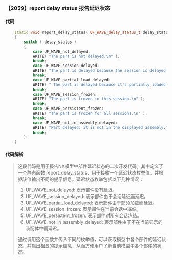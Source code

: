 ### 【2059】report delay status 报告延迟状态

#### 代码

```cpp
    static void report_delay_status( UF_WAVE_delay_status_t delay_status )  
    {  
        switch ( delay_status )  
        {  
            case UF_WAVE_not_delayed:  
            WRITE( "The part is not delayed.\n" );  
            break;  
            case UF_WAVE_session_delayed:  
            WRITE( "The part is delayed because the session is delayed.\n" );  
            break;  
            case UF_WAVE_partial_load_delayed:  
            WRITE( " The part is delayed because it's partially loaded.\n" );  
            break;  
            case UF_WAVE_session_frozen:  
            WRITE( "The part is frozen in this session.\n" );  
            break;  
            case UF_WAVE_persistent_frozen:  
            WRITE( "The part is frozen for all sessions.\n" );  
            break;  
            case UF_WAVE_not_in_assembly_delayed:  
            WRITE( "Part delayed: it is not in the displayed assembly.\n" );  
            break;  
        }  
    }

```

#### 代码解析

> 这段代码是用于报告NX模型中部件延迟状态的二次开发代码。其中定义了一个静态函数 report_delay_status，用于接收一个延迟状态枚举值，并根据该值输出不同的提示信息。延迟状态枚举包括以下几种情况：
>
> 1. UF_WAVE_not_delayed: 表示部件没有延迟。
> 2. UF_WAVE_session_delayed: 表示部件由于会话延迟而延迟。
> 3. UF_WAVE_partial_load_delayed: 表示部件由于部分加载而延迟。
> 4. UF_WAVE_session_frozen: 表示部件在当前会话中冻结。
> 5. UF_WAVE_persistent_frozen: 表示部件对所有会话冻结。
> 6. UF_WAVE_not_in_assembly_delayed: 表示部件由于不在当前显示的装配体中而延迟。
>
> 通过调用这个函数并传入不同的枚举值，可以获取模型中各个部件的延迟状态，并输出相应的提示信息，从而方便用户了解当前模型中各个部件的状态。
>
